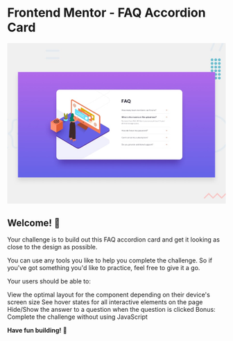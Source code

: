 # Frontend Mentor - FAQ Accordion Card

![Design preview for the FAQ Accordion Card coding challenge](./design/desktop-preview.jpg)

## Welcome! 👋
Your challenge is to build out this FAQ accordion card and get it looking as close to the design as possible.

You can use any tools you like to help you complete the challenge. So if you've got something you'd like to practice, feel free to give it a go.

Your users should be able to:

View the optimal layout for the component depending on their device's screen size
See hover states for all interactive elements on the page
Hide/Show the answer to a question when the question is clicked
Bonus: Complete the challenge without using JavaScript


**Have fun building!** 🚀
